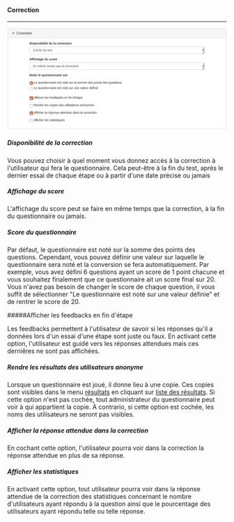 #### Correction

---

![](images/quiz-fig5.png)


##### Disponibilité de la correction

Vous pouvez choisir à quel moment vous donnez accès à la correction à l'utilisateur qui fera le questionnaire. Cela peut-être à la fin du test, après le dernier essai de chaque étape ou à partir d'une date précise ou jamais

##### Affichage du score

L'affichage du score peut se faire en même temps que la correction, à la fin du questionnaire ou jamais.

##### Score du questionnaire

Par défaut, le questionnaire est noté sur la somme des points des questions. Cependant, vous pouvez définir une valeur sur laquelle le questionnaire sera noté et la conversion se fera automatiquement.
Par exemple, vous avez défini 6 questions ayant un score de 1 point chacune et vous souhaitez finalement que ce questionnaire ait un score final sur 20. Vous n'avez pas besoin de changer le score de chaque question, il vous suffit de sélectionner "Le questionnaire est noté sur une valeur définie" et de rentrer le score de 20.

#####Afficher les feedbacks en fin d'étape

Les feedbacks permettent à l'utilisateur de savoir si les réponses qu'il a données lors d'un essai d'une étape sont juste ou faux. En activant cette option, l'utilisateur est guidé vers les réponses attendues mais ces derniêres ne sont pas affichées.

##### Rendre les résultats des utilisateurs anonyme

Lorsque un questionnaire est joué, il donne lieu à une copie. Ces copies sont visibles dans le menu [résultats](quiz_results.md) en cliquant sur [liste des résultats](quiz_results_list.md). Si cette option n'est pas cochée, tout administrateur du questionnaire peut voir à qui appartient la copie. À contrario, si cette option est cochée, les noms des utilisateurs ne seront pas visibles.

##### Afficher la réponse attendue dans la correction

En cochant cette option, l'utilisateur pourra voir dans la correction la réponse attendue en plus de sa réponse.

##### Afficher les statistiques

En activant cette option, tout utilisateur pourra voir dans la réponse attendue de la correction des statistiques concernant le nombre d'utilisateurs ayant répondu à la question ainsi que le pourcentage des utilisateurs ayant répondu telle ou telle réponse.
